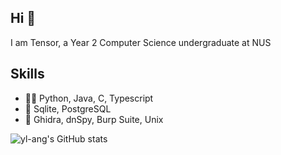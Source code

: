 ## Hi 👋
I am Tensor, a Year 2 Computer Science undergraduate at NUS

## Skills
- 👨‍💻 Python, Java, C, Typescript
- 💽 Sqlite, PostgreSQL
- 🔨 Ghidra, dnSpy, Burp Suite, Unix

![yl-ang's GitHub stats](https://github-readme-stats.vercel.app/api?username=yl-ang&count_private=true&show_icons=true&theme=cobalt)
